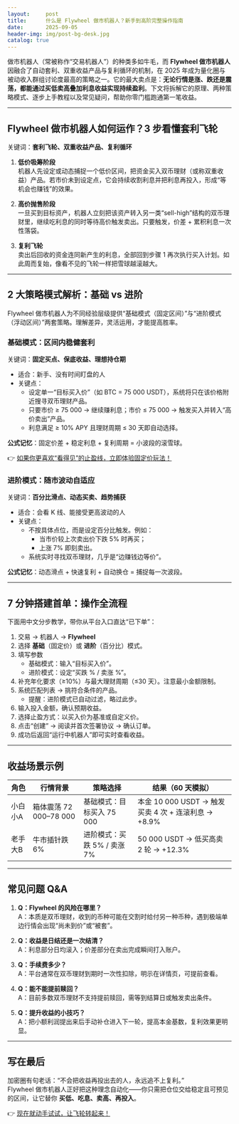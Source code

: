 ```yaml
---
layout:     post
title:      什么是 Flywheel 做市机器人？新手到高阶完整操作指南
date:       2025-09-05
header-img: img/post-bg-desk.jpg
catalog: true
---
```


做市机器人（常被称作“交易机器人”）的种类多如牛毛，而 **Flywheel 做市机器人** 因融合了自动套利、双重收益产品与复利循环的机制，在 2025 年成为量化圈与被动收入群组讨论度最高的策略之一。它的最大卖点是：**无论行情是涨、跌还是震荡，都能通过买低卖高叠加利息收益实现持续盈利**。下文将拆解它的原理、两种策略模式、逐步上手教程以及常见疑问，帮助你零门槛跑通第一笔收益。

---

## Flywheel 做市机器人如何运作？3 步看懂套利飞轮

关键词：**套利飞轮、双重收益产品、复利循环**

1. **低价吸筹阶段**  
   机器人先设定或动态捕捉一个低价区间，把资金买入双币理财（或称双重收益）产品。若市价未到设定点，它会持续收割利息并把利息再投入，形成“等机会也赚钱”的效果。

2. **高价抛售阶段**  
   一旦买到目标资产，机器人立刻把该资产转入另一类“sell-high”结构的双币理财里，继续吃利息的同时等待高价触发卖出。只要触发，价差 + 累积利息一次性落袋。

3. **复利飞轮**  
   卖出后回收的资金连同新产生的利息，全部回到步骤 1 再次执行买入计划。如此周而复始，像看不见的飞轮一样把雪球越滚越大。

---

## 2 大策略模式解析：基础 vs 进阶

Flywheel 做市机器人为不同经验层级提供“基础模式（固定区间）”与“进阶模式（浮动区间）”两套策略。理解差异，灵活运用，才能提高胜率。

### 基础模式：区间内稳健套利  
关键词：**固定买点、保底收益、理想持仓期**

- 适合：新手、没有时间盯盘的人  
- 关键点：  
  - 设定单一“目标买入价”（如 BTC = 75 000 USDT），系统将只在该价格附近搜寻双币理财产品。  
  - 只要市价 ≥ 75 000 → 继续赚利息；市价 ≤ 75 000 → 触发买入并转入“高价卖出”产品。  
  - 利息满足 ≥ 10% APY 且理财周期 ≤ 30 天即自动选择。  

**公式记忆**：固定价差 + 稳定利息 + 复利周期 = 小波段的滚雪球。

👉 [如果你更喜欢“看得见”的止盈线，立即体验固定价玩法！](https://okxdog.com/)

### 进阶模式：随市波动自适应  
关键词：**百分比滑点、动态买卖、趋势捕获**

- 适合：会看 K 线、能接受更高波动的人  
- 关键点：  
  - 不按具体点位，而是设定百分比触发。例如：  
    - 当市价较上次卖出价下跌 5% 时再买；  
    - 上涨 7% 即刻卖出。  
  - 系统实时寻找双币理财，几乎是“边赚钱边等价”。  

**公式记忆**：动态滑点 + 快速复利 + 自动换仓 = 捕捉每一次波段。

---

## 7 分钟搭建首单：操作全流程

下面用中文分步教学，带你从平台入口直达“已下单”：

1. 交易 → 机器人 → **Flywheel**  
2. 选择 **基础**（固定价）或 **进阶**（百分比）模式。  
3. 填写参数  
   - 基础模式：输入“目标买入价”。  
   - 进阶模式：设定“买跌 % / 卖涨 %”。  
4. 补充年化要求（≥10%）与最大理财周期（≤30 天）。注意最小金额限制。  
5. 系统匹配列表 → 挑符合条件的产品。  
   - 提醒：进阶模式已自动过滤，略过此步。  
6. 输入投入金额，确认预期收益。  
7. 选择止盈方式：以买入价为基准或自定义价。  
8. 点击“创建” → 阅读并首次签署协议 → 确认订单。  
9. 成功后返回“运行中机器人”即可实时查看收益。

---

## 收益场景示例

| 角色 | 行情背景 | 策略选择 | 结果（60 天模拟） |
| --- | --- | --- | --- |
| 小白小A | 箱体震荡 72 000–78 000 | 基础模式：目标买入 75 000 | 本金 10 000 USDT → 触发买卖 4 次 + 连滚利息 → +8.9% |
| 老手大B | 牛市插针跌 6% | 进阶模式：买跌 5% / 卖涨 7% | 50 000 USDT → 低买高卖 2 轮 → +12.3% |

---

## 常见问题 Q&A

1. **Q：Flywheel 的风险在哪里？**  
   A：本质是双币理财，收到的币种可能在交割时给付另一种币种，遇到极端单边行情会出现“尚未到价”或“被套”。

2. **Q：收益是日结还是一次结清？**  
   A：利息部分日均滚入；价差部分在卖出完成瞬间打入账户。

3. **Q：手续费多少？**  
   A：平台通常在双币理财到期时一次性扣除，明示在详情页，可提前查看。

4. **Q：能不能提前赎回？**  
   A：目前多数双币理财不支持提前赎回，需等到结算日或触发卖出条件。

5. **Q：提升收益的小技巧？**  
   A：把小额利润提出来后手动补仓进入下一轮，提高本金基数，复利效果更明显。

---

## 写在最后

加密圈有句老话：“不会把收益再投出去的人，永远追不上复利。”  
Flywheel 做市机器人正好把这种理念自动化——你只需把仓位交给稳定且可预见的区间，让它替你 **买低、吃息、卖高、再投入**。

👉 [现在就动手试试，让飞轮转起来！](https://okxdog.com/)